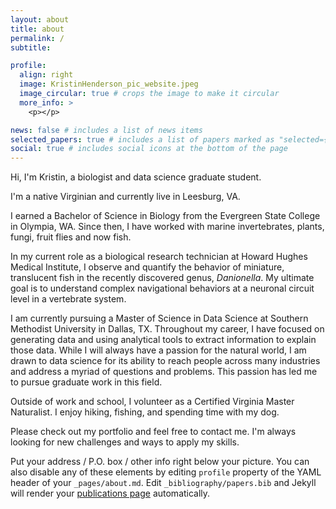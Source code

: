 ```yaml
---
layout: about
title: about
permalink: /
subtitle:

profile:
  align: right
  image: KristinHenderson_pic_website.jpeg
  image_circular: true # crops the image to make it circular
  more_info: >
    <p></p>

news: false # includes a list of news items
selected_papers: true # includes a list of papers marked as "selected={true}"
social: true # includes social icons at the bottom of the page
---
```


Hi, I'm Kristin, a biologist and data science graduate student.

I'm a native Virginian and currently live in Leesburg, VA.

I earned a Bachelor of Science in Biology from the Evergreen State College in Olympia, WA. Since then, I have worked with marine invertebrates, plants, fungi, fruit flies and now fish.

In my current role as a biological research technician at Howard Hughes Medical Institute, I observe and quantify the behavior of miniature, translucent fish in the recently discovered genus, *Danionella*. My ultimate goal is to understand complex navigational behaviors at a neuronal circuit level in a vertebrate system.

I am currently pursuing a Master of Science in Data Science at Southern Methodist University in Dallas, TX. Throughout my career, I have focused on generating data and using analytical tools to extract information to explain those data. While I will always have a passion for the natural world, I am drawn to data science for its ability to reach people across many industries and address a myriad of questions and problems. This passion has led me to pursue graduate work in this field.

Outside of work and school, I volunteer as a Certified Virginia Master Naturalist. I enjoy hiking, fishing, and spending time with my dog.

Please check out my portfolio and feel free to contact me. I'm always looking for new challenges and ways to apply my skills.


Put your address / P.O. box / other info right below your picture. You can also disable any of these elements by editing `profile` property of the YAML header of your `_pages/about.md`. Edit `_bibliography/papers.bib` and Jekyll will render your [publications page](/al-folio/publications/) automatically.

